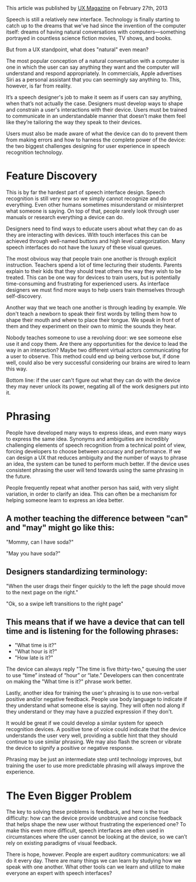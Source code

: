 <div class="note">This article was published by <a href="http://uxmag.com/articles/two-major-challenges-with-speech-recognition-technology">UX Magazine</a> on February 27th, 2013</div>

Speech is still a relatively new interface. Technology is finally starting to catch up to the dreams that we've had since the invention of the computer itself: dreams of having natural conversations with computers—something portrayed in countless science fiction movies, TV shows, and books.

But from a UX standpoint, what does "natural" even mean?

The most popular conception of a natural conversation with a computer is one in which the user can say anything they want and the computer will understand and respond appropriately. In commercials, Apple advertises Siri as a personal assistant that you can seemingly say anything to. This, however, is far from reality.

It’s a speech designer's job to make it seem as if users can say anything, when that’s not actually the case. Designers must develop ways to shape and constrain a user's interactions with their device. Users must be trained to communicate in an understandable manner that doesn’t make them feel like they’re tailoring the way they speak to their devices.

Users must also be made aware of what the device can do to prevent them from making errors and how to harness the complete power of the device: the two biggest challenges designing for user experience in speech recognition technology.

Feature Discovery
=================

This is by far the hardest part of speech interface design. Speech recognition is still very new so we simply cannot recognize and do everything. Even other humans sometimes misunderstand or misinterpret what someone is saying. On top of that, people rarely look through user manuals or research everything a device can do.

Designers need to find ways to educate users about what they can do as they are interacting with devices. With touch interfaces this can be achieved through well-named buttons and high level categorization. Many speech interfaces do not have the luxury of these visual queues.

The most obvious way that people train one another is through explicit instruction. Teachers spend a lot of time lecturing their students. Parents explain to their kids that they should treat others the way they wish to be treated. This can be one way for devices to train users, but is potentially time-consuming and frustrating for experienced users. As interface designers we must find more ways to help users train themselves through self-discovery.

Another way that we teach one another is through leading by example. We don't teach a newborn to speak their first words by telling them how to shape their mouth and where to place their tongue. We speak in front of them and they experiment on their own to mimic the sounds they hear.

Nobody teaches someone to use a revolving door: we see someone else use it and copy them. Are there any opportunities for the device to lead the way in an interaction? Maybe two different virtual actors communicating for a user to observe. This method could end up being verbose but, if done well, could also be very successful considering our brains are wired to learn this way.

Bottom line: if the user can't figure out what they can do with the device they may never unlock its power, negating all of the work designers put into it.

Phrasing
========

People have developed many ways to express ideas, and even many ways to express the same idea. Synonyms and ambiguities are incredibly challenging elements of speech recognition from a technical point of view, forcing developers to choose between accuracy and performance. If we can design a UX that reduces ambiguity and the number of ways to phrase an idea, the system can be tuned to perform much better. If the device uses consistent phrasing the user will tend towards using the same phrasing in the future.

People frequently repeat what another person has said, with very slight variation, in order to clarify an idea. This can often be a mechanism for helping someone learn to express an idea better.

A mother teaching the difference between "can" and "may" might go like this:
----------------------

"Mommy, can I have soda?"

"May you have soda?"

Designers standardizing terminology:
---------------------------------

"When the user drags their finger quickly to the left the page should move to the next page on the right."

"Ok, so a swipe left transitions to the right page"

This means that if we have a device that can tell time and is listening for the following phrases:
-----------------------------

- "What time is it?"
- "What hour is it?"
- "How late is it?"

The device can always reply "The time is five thirty-two," queuing the user to use “time” instead of “hour” or “late.” Developers can then concentrate on making the "What time is it?" phrase work better.

Lastly, another idea for training the user's phrasing is to use non-verbal positive and/or negative feedback. People use body language to indicate if they understand what someone else is saying. They will often nod along if they understand or they may have a puzzled expression if they don't.

It would be great if we could develop a similar system for speech recognition devices. A positive tone of voice could indicate that the device understands the user very well, providing a subtle hint that they should continue to use similar phrasing. We may also flash the screen or vibrate the device to signify a positive or negative response.

Phrasing may be just an intermediate step until technology improves, but training the user to use more predictable phrasing will always improve the experience.

The Even Bigger Problem
================

The key to solving these problems is feedback, and here is the true difficulty: how can the device provide unobtrusive and concise feedback that helps shape the new user without frustrating the experienced one? To make this even more difficult, speech interfaces are often used in circumstances where the user cannot be looking at the device, so we can’t rely on existing paradigms of visual feedback.

There is hope, however. People are expert auditory communicators: we all do it every day. There are many things we can learn by studying how we speak with one another. What other tools can we learn and utilize to make everyone an expert with speech interfaces?
